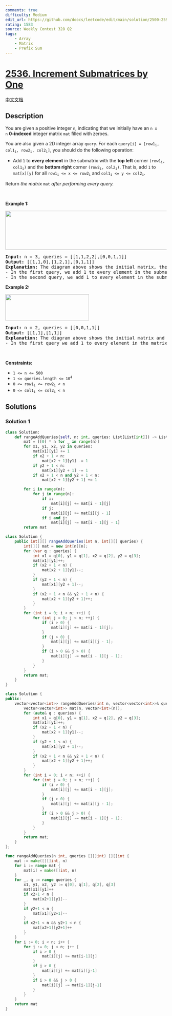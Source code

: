 ```yaml
---
comments: true
difficulty: Medium
edit_url: https://github.com/doocs/leetcode/edit/main/solution/2500-2599/2536.Increment%20Submatrices%20by%20One/README_EN.md
rating: 1583
source: Weekly Contest 328 Q2
tags:
    - Array
    - Matrix
    - Prefix Sum
---
```


<!-- problem:start -->

# [2536. Increment Submatrices by One](https://leetcode.com/problems/increment-submatrices-by-one)

[中文文档](/solution/2500-2599/2536.Increment%20Submatrices%20by%20One/README.md)

## Description

<p>You are given a positive integer <code>n</code>, indicating that we initially have an <code>n x n</code>&nbsp;<strong>0-indexed</strong> integer matrix <code>mat</code> filled with zeroes.</p>

<p>You are also given a 2D integer array <code>query</code>. For each <code>query[i] = [row1<sub>i</sub>, col1<sub>i</sub>, row2<sub>i</sub>, col2<sub>i</sub>]</code>, you should do the following operation:</p>

<ul>
	<li>Add <code>1</code> to <strong>every element</strong> in the submatrix with the <strong>top left</strong> corner <code>(row1<sub>i</sub>, col1<sub>i</sub>)</code> and the <strong>bottom right</strong> corner <code>(row2<sub>i</sub>, col2<sub>i</sub>)</code>. That is, add <code>1</code> to <code>mat[x][y]</code> for all <code>row1<sub>i</sub> &lt;= x &lt;= row2<sub>i</sub></code> and <code>col1<sub>i</sub> &lt;= y &lt;= col2<sub>i</sub></code>.</li>
</ul>

<p>Return<em> the matrix</em> <code>mat</code><em> after performing every query.</em></p>

<p>&nbsp;</p>
<p><strong class="example">Example 1:</strong></p>
<img alt="" src="https://fastly.jsdelivr.net/gh/doocs/leetcode@main/solution/2500-2599/2536.Increment%20Submatrices%20by%20One/images/p2example11.png" style="width: 531px; height: 121px;" />
<pre>
<strong>Input:</strong> n = 3, queries = [[1,1,2,2],[0,0,1,1]]
<strong>Output:</strong> [[1,1,0],[1,2,1],[0,1,1]]
<strong>Explanation:</strong> The diagram above shows the initial matrix, the matrix after the first query, and the matrix after the second query.
- In the first query, we add 1 to every element in the submatrix with the top left corner (1, 1) and bottom right corner (2, 2).
- In the second query, we add 1 to every element in the submatrix with the top left corner (0, 0) and bottom right corner (1, 1).
</pre>

<p><strong class="example">Example 2:</strong></p>
<img alt="" src="https://fastly.jsdelivr.net/gh/doocs/leetcode@main/solution/2500-2599/2536.Increment%20Submatrices%20by%20One/images/p2example22.png" style="width: 261px; height: 82px;" />
<pre>
<strong>Input:</strong> n = 2, queries = [[0,0,1,1]]
<strong>Output:</strong> [[1,1],[1,1]]
<strong>Explanation:</strong> The diagram above shows the initial matrix and the matrix after the first query.
- In the first query we add 1 to every element in the matrix.
</pre>

<p>&nbsp;</p>
<p><strong>Constraints:</strong></p>

<ul>
	<li><code>1 &lt;= n &lt;= 500</code></li>
	<li><code>1 &lt;= queries.length &lt;= 10<sup>4</sup></code></li>
	<li><code>0 &lt;= row1<sub>i</sub> &lt;= row2<sub>i</sub> &lt; n</code></li>
	<li><code>0 &lt;= col1<sub>i</sub> &lt;= col2<sub>i</sub> &lt; n</code></li>
</ul>

## Solutions

<!-- solution:start -->

### Solution 1

<!-- tabs:start -->

```python
class Solution:
    def rangeAddQueries(self, n: int, queries: List[List[int]]) -> List[List[int]]:
        mat = [[0] * n for _ in range(n)]
        for x1, y1, x2, y2 in queries:
            mat[x1][y1] += 1
            if x2 + 1 < n:
                mat[x2 + 1][y1] -= 1
            if y2 + 1 < n:
                mat[x1][y2 + 1] -= 1
            if x2 + 1 < n and y2 + 1 < n:
                mat[x2 + 1][y2 + 1] += 1

        for i in range(n):
            for j in range(n):
                if i:
                    mat[i][j] += mat[i - 1][j]
                if j:
                    mat[i][j] += mat[i][j - 1]
                if i and j:
                    mat[i][j] -= mat[i - 1][j - 1]
        return mat
```

```java
class Solution {
    public int[][] rangeAddQueries(int n, int[][] queries) {
        int[][] mat = new int[n][n];
        for (var q : queries) {
            int x1 = q[0], y1 = q[1], x2 = q[2], y2 = q[3];
            mat[x1][y1]++;
            if (x2 + 1 < n) {
                mat[x2 + 1][y1]--;
            }
            if (y2 + 1 < n) {
                mat[x1][y2 + 1]--;
            }
            if (x2 + 1 < n && y2 + 1 < n) {
                mat[x2 + 1][y2 + 1]++;
            }
        }
        for (int i = 0; i < n; ++i) {
            for (int j = 0; j < n; ++j) {
                if (i > 0) {
                    mat[i][j] += mat[i - 1][j];
                }
                if (j > 0) {
                    mat[i][j] += mat[i][j - 1];
                }
                if (i > 0 && j > 0) {
                    mat[i][j] -= mat[i - 1][j - 1];
                }
            }
        }
        return mat;
    }
}
```

```cpp
class Solution {
public:
    vector<vector<int>> rangeAddQueries(int n, vector<vector<int>>& queries) {
        vector<vector<int>> mat(n, vector<int>(n));
        for (auto& q : queries) {
            int x1 = q[0], y1 = q[1], x2 = q[2], y2 = q[3];
            mat[x1][y1]++;
            if (x2 + 1 < n) {
                mat[x2 + 1][y1]--;
            }
            if (y2 + 1 < n) {
                mat[x1][y2 + 1]--;
            }
            if (x2 + 1 < n && y2 + 1 < n) {
                mat[x2 + 1][y2 + 1]++;
            }
        }
        for (int i = 0; i < n; ++i) {
            for (int j = 0; j < n; ++j) {
                if (i > 0) {
                    mat[i][j] += mat[i - 1][j];
                }
                if (j > 0) {
                    mat[i][j] += mat[i][j - 1];
                }
                if (i > 0 && j > 0) {
                    mat[i][j] -= mat[i - 1][j - 1];
                }
            }
        }
        return mat;
    }
};
```

```go
func rangeAddQueries(n int, queries [][]int) [][]int {
	mat := make([][]int, n)
	for i := range mat {
		mat[i] = make([]int, n)
	}
	for _, q := range queries {
		x1, y1, x2, y2 := q[0], q[1], q[2], q[3]
		mat[x1][y1]++
		if x2+1 < n {
			mat[x2+1][y1]--
		}
		if y2+1 < n {
			mat[x1][y2+1]--
		}
		if x2+1 < n && y2+1 < n {
			mat[x2+1][y2+1]++
		}
	}
	for i := 0; i < n; i++ {
		for j := 0; j < n; j++ {
			if i > 0 {
				mat[i][j] += mat[i-1][j]
			}
			if j > 0 {
				mat[i][j] += mat[i][j-1]
			}
			if i > 0 && j > 0 {
				mat[i][j] -= mat[i-1][j-1]
			}
		}
	}
	return mat
}
```

<!-- tabs:end -->

<!-- solution:end -->

<!-- problem:end -->
